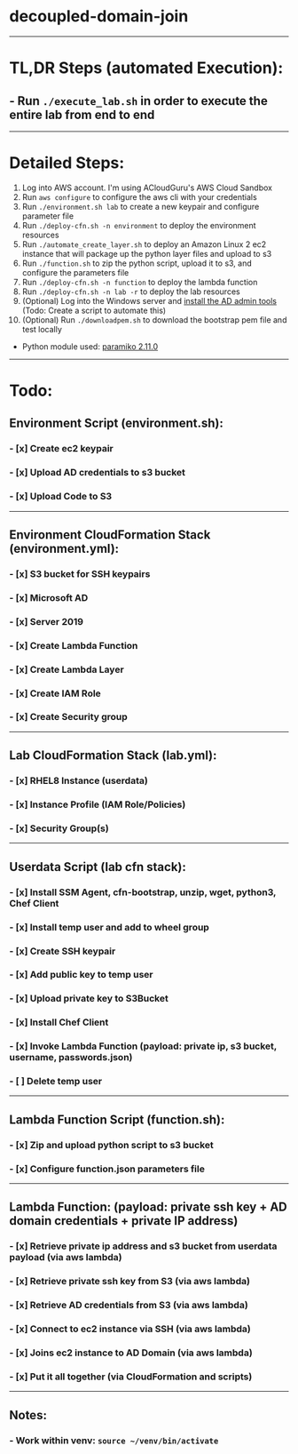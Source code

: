 # decoupled-domain-join


------
# TL,DR Steps (automated Execution):
## - Run `./execute_lab.sh` in order to execute the entire lab from end to end
------
# Detailed Steps:
1. Log into AWS account. I'm using ACloudGuru's AWS Cloud Sandbox
2. Run `aws configure` to configure the aws cli with your credentials
3. Run `./environment.sh lab` to create a new keypair and configure parameter file
4. Run `./deploy-cfn.sh -n environment` to deploy the environment resources
5. Run `./automate_create_layer.sh` to deploy an Amazon Linux 2 ec2 instance that will package up the python layer files and upload to s3
6. Run `./function.sh` to zip the python script, upload it to s3, and configure the parameters file
7. Run `./deploy-cfn.sh -n function` to deploy the lambda function
8. Run `./deploy-cfn.sh -n lab -r` to deploy the lab resources
9. (Optional) Log into the Windows server and [install the AD admin tools](https://docs.aws.amazon.com/directoryservice/latest/admin-guide/ms_ad_install_ad_tools.html) (Todo: Create a script to automate this)
10. (Optional) Run `./downloadpem.sh` to download the bootstrap pem file and test locally

- Python module used: [paramiko 2.11.0](https://pypi.org/project/paramiko/)
------
# Todo:
## Environment Script (environment.sh):
### - [x] Create ec2 keypair
### - [x] Upload AD credentials to s3 bucket
### - [x] Upload Code to S3
------
## Environment CloudFormation Stack (environment.yml):
### - [x] S3 bucket for SSH keypairs 
### - [x] Microsoft AD
### - [x] Server 2019
### - [x] Create Lambda Function
### - [x] Create Lambda Layer
### - [x] Create IAM Role
### - [x] Create Security group
------
## Lab CloudFormation Stack (lab.yml):
### - [x] RHEL8 Instance (userdata)
### - [x] Instance Profile (IAM Role/Policies)
### - [x] Security Group(s)
------
## Userdata Script (lab cfn stack):
### - [x] Install SSM Agent, cfn-bootstrap, unzip, wget, python3, Chef Client
### - [x] Install temp user and add to wheel group
### - [x] Create SSH keypair
### - [x] Add public key to temp user
### - [x] Upload private key to S3Bucket
### - [x] Install Chef Client
### - [x] Invoke Lambda Function (payload: private ip, s3 bucket, username, passwords.json)
### - [ ] Delete temp user
------
## Lambda Function Script (function.sh):
### - [x] Zip and upload python script to s3 bucket
### - [x] Configure function.json parameters file
------
## Lambda Function: (payload: private ssh key + AD domain credentials + private IP address)
### - [x] Retrieve private ip address and s3 bucket from userdata payload (via aws lambda)
### - [x] Retrieve private ssh key from S3 (via aws lambda)
### - [x] Retrieve AD credentials from S3 (via aws lambda)
### - [x] Connect to ec2 instance via SSH (via aws lambda)
### - [x] Joins ec2 instance to AD Domain (via aws lambda)
### - [x] Put it all together (via CloudFormation and scripts)
------
## Notes:
### - Work within venv: `source ~/venv/bin/activate`
